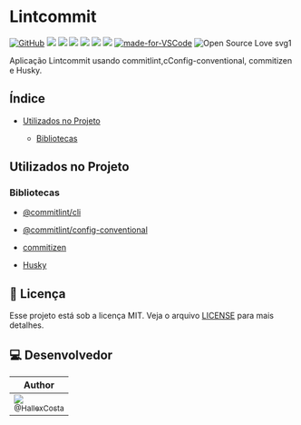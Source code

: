 # Lintcommit

[![GitHub](https://img.shields.io/github/license/mashape/apistatus.svg)](https://github.com/osvaldokalvaitir/reactjs-lintcommit/blob/master/LICENSE)
![](https://img.shields.io/github/package-json/v/HallexCosta/lintcommit.svg)
![](https://img.shields.io/github/last-commit/HallexCosta/lintcommit.svg?color=red)
![](https://img.shields.io/github/languages/top/HallexCosta/lintcommit.svg?color=yellow)
![](https://img.shields.io/github/languages/count/HallexCosta/lintcommit.svg?color=lightgrey)
![](https://img.shields.io/github/languages/code-size/HallexCosta/lintcommit.svg)
![](https://img.shields.io/github/repo-size/HallexCosta/lintcommit.svg?color=blueviolet)
[![made-for-VSCode](https://img.shields.io/badge/Made%20for-VSCode-1f425f.svg)](https://code.visualstudio.com/)
![Open Source Love svg1](https://badges.frapsoft.com/os/v1/open-source.svg?v=103)

Aplicação Lintcommit usando commitlint,cConfig-conventional, commitizen e Husky.

## Índice

- [Utilizados no Projeto](#utilizados-no-projeto)

  - [Bibliotecas](#bibliotecas)

## Utilizados no Projeto

### Bibliotecas

- [@commitlint/cli](https://github.com/osvaldokalvaitir/projects-settings/blob/master/nodejs/libs/@commitlint-cli.md)

- [@commitlint/config-conventional](https://github.com/osvaldokalvaitir/projects-settings/blob/master/nodejs/libs/@commitlint-config-conventional.md)

- [commitizen](https://github.com/osvaldokalvaitir/projects-settings/blob/master/nodejs/libs/commitizen.md)

- [Husky](https://github.com/osvaldokalvaitir/projects-settings/blob/master/nodejs/libs/husky.md)

## :memo: Licença

Esse projeto está sob a licença MIT. Veja o arquivo [LICENSE](https://github.com/HallexCosta/lintcommit/blob/main/LICENSE) para mais detalhes.

## :computer: Desenvolvedor

| Author | 
|--| 
| [<img src="https://avatars0.githubusercontent.com/u/55293671?s=115&u=053dc2155e236f8590943d52bce9fea037b001f7&v=4"><br><sub>@HallexCosta</sub>](https://github.com/HallexCosta) |